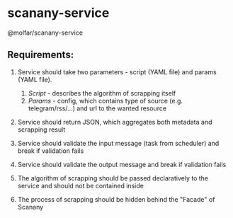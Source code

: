 # scanany-service
@molfar/scanany-service

## Requirements:

 1) Service should take two parameters - script (YAML file) and params (YAML file).
    1) _Script_ - describes the algorithm of scrapping itself
    2) _Params_ - config, which contains type of source (e.g. telegram/rss/...) and url to the wanted resource
    
 2) Service should return JSON, which aggregates both metadata and scrapping result 
 
 3) Service should validate the input message (task from scheduler) and break if validation fails
 
 4) Service should validate the output message and break if validation fails
 
 5) The algorithm of scrapping should be passed declaratively to the service and should not be contained inside
 
 6) The process of scrapping should be hidden behind the "Facade" of Scanany
 
